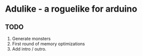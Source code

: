 # Adulike - a roguelike for arduino

## TODO

1. Generate monsters
2. First round of memory optimizations
3. Add intro / outro.
